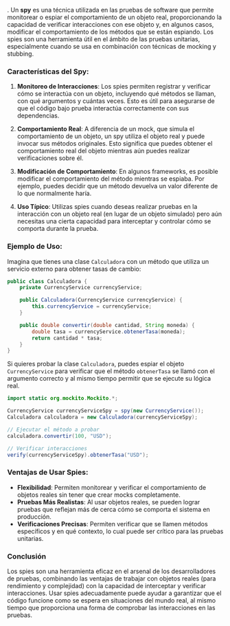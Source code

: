 .
Un **spy** es una técnica utilizada en las pruebas de software que permite monitorear o espiar el comportamiento de un objeto real, proporcionando la capacidad de verificar interacciones con ese objeto y, en algunos casos, modificar el comportamiento de los métodos que se están espiando. Los spies son una herramienta útil en el ámbito de las pruebas unitarias, especialmente cuando se usa en combinación con técnicas de mocking y stubbing.

### Características del Spy:

1. **Monitoreo de Interacciones**: Los spies permiten registrar y verificar cómo se interactúa con un objeto, incluyendo qué métodos se llaman, con qué argumentos y cuántas veces. Esto es útil para asegurarse de que el código bajo prueba interactúa correctamente con sus dependencias.

2. **Comportamiento Real**: A diferencia de un mock, que simula el comportamiento de un objeto, un spy utiliza el objeto real y puede invocar sus métodos originales. Esto significa que puedes obtener el comportamiento real del objeto mientras aún puedes realizar verificaciones sobre él.

3. **Modificación de Comportamiento**: En algunos frameworks, es posible modificar el comportamiento del método mientras se espiaba. Por ejemplo, puedes decidir que un método devuelva un valor diferente de lo que normalmente haría.

4. **Uso Típico**: Utilizas spies cuando deseas realizar pruebas en la interacción con un objeto real (en lugar de un objeto simulado) pero aún necesitas una cierta capacidad para interceptar y controlar cómo se comporta durante la prueba.

### Ejemplo de Uso:

Imagina que tienes una clase `Calculadora` con un método que utiliza un servicio externo para obtener tasas de cambio:

```java
public class Calculadora {
    private CurrencyService currencyService;

    public Calculadora(CurrencyService currencyService) {
        this.currencyService = currencyService;
    }

    public double convertir(double cantidad, String moneda) {
        double tasa = currencyService.obtenerTasa(moneda);
        return cantidad * tasa;
    }
}
```

Si quieres probar la clase `Calculadora`, puedes espiar el objeto `CurrencyService` para verificar que el método `obtenerTasa` se llamó con el argumento correcto y al mismo tiempo permitir que se ejecute su lógica real.

```java
import static org.mockito.Mockito.*;

CurrencyService currencyServiceSpy = spy(new CurrencyService());
Calculadora calculadora = new Calculadora(currencyServiceSpy);

// Ejecutar el método a probar
calculadora.convertir(100, "USD");

// Verificar interacciones
verify(currencyServiceSpy).obtenerTasa("USD");
```

### Ventajas de Usar Spies:

- **Flexibilidad**: Permiten monitorear y verificar el comportamiento de objetos reales sin tener que crear mocks completamente.
- **Pruebas Más Realistas**: Al usar objetos reales, se pueden lograr pruebas que reflejan más de cerca cómo se comporta el sistema en producción.
- **Verificaciones Precisas**: Permiten verificar que se llamen métodos específicos y en qué contexto, lo cual puede ser crítico para las pruebas unitarias.

### Conclusión

Los spies son una herramienta eficaz en el arsenal de los desarrolladores de pruebas, combinando las ventajas de trabajar con objetos reales (para rendimiento y complejidad) con la capacidad de interceptar y verificar interacciones. Usar spies adecuadamente puede ayudar a garantizar que el código funcione como se espera en situaciones del mundo real, al mismo tiempo que proporciona una forma de comprobar las interacciones en las pruebas.
